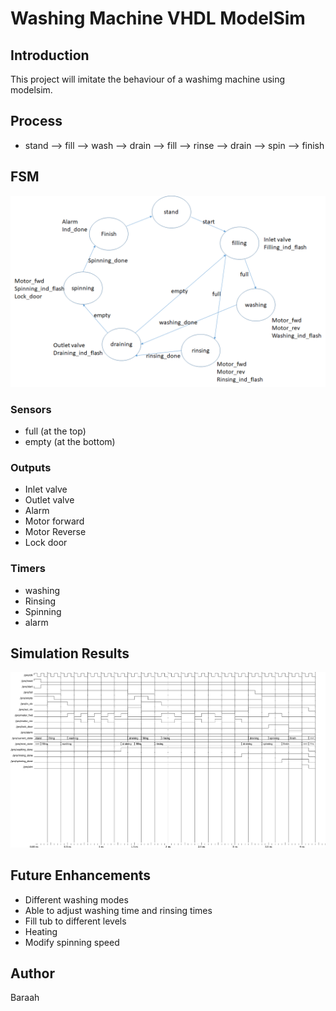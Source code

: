 # Washing Machine VHDL ModelSim
## Introduction
This project will imitate the behaviour of a washimg machine using modelsim.

## Process
- stand --> fill --> wash --> drain --> fill --> rinse --> drain --> spin --> finish


## FSM
![](images/FSM1.png)

### Sensors
- full (at the top)
- empty (at the bottom)

### Outputs
- Inlet valve
- Outlet valve
- Alarm
- Motor forward
- Motor Reverse
- Lock door

### Timers
- washing
- Rinsing 
- Spinning
- alarm

## Simulation Results
![](images/simulation.png)

## Future Enhancements
- Different washing modes
- Able to adjust washing time and rinsing times
- Fill tub to different levels
- Heating 
- Modify spinning speed

## Author
Baraah
